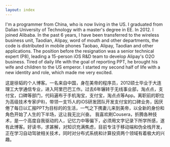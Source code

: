 ```yaml
--- 
layout: index 
---
```



I'm a programmer from China, who is now living in the US. I graduated from Dalian University of Technology with a master's
degree in EE. In 2012. I joined Alibaba. In the past 6 years, I have been transferred to the wireless business unit,
Taodian, Alipay, word of mouth and other departments, the code is distributed in mobile phones Taobao, Alipay, Taodian
and other applications. The position before the resignation was a senior technical expert (P8), leading a 15-person
iOS R&D team to develop Alipay's O2O business. Tired of daily life with the goal of reporting PPT, he brought his
wife and children to the US emperor. I started my second half of life with a new identity and role, which made me
very excited.

这是徐韬的个人博客。一名来自中国，身在美帝的程序员，2012硕士毕业于大连理工大学通信专业，进入阿里巴巴工作。过去6年辗转于无线事业部，淘点点，支付宝，口碑等部门，代码遍布于手机淘宝，支付宝，淘点点等App。离职前的职位为高级技术专家(P8)，带领一支15人的iOS研发团队开发支付宝的口碑业务，因厌倦了每日以汇报PPT为目标的的生活，一气之下携妻儿来到美帝，以全新的身份和角色开始了人生的下半场，这让我无比兴奋。
我喜欢刷Cousera，折腾各种技术，是一个高度自我驱动的人，记忆力中等偏下，必须用文字记录下所学所感，遂有此博客。好读书，求甚解，对知识充满焦虑，目前专注于移动端和伪全栈开发，正在学习自动驾驶相关技术，同时对分布式系统和计算投资两个领域有着极大的兴趣。
  